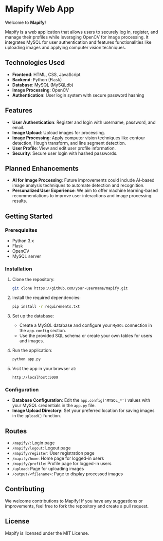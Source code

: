 
# Mapify Web App

Welcome to **Mapify**!

Mapify is a web application that allows users to securely log in, register, and manage their profiles while leveraging OpenCV for image processing. It integrates MySQL for user authentication and features functionalities like uploading images and applying computer vision techniques.

## Technologies Used

- **Frontend**: HTML, CSS, JavaScript
- **Backend**: Python (Flask)
- **Database**: MySQL (MySQLdb)
- **Image Processing**: OpenCV
- **Authentication**: User login system with secure password hashing

## Features

- **User Authentication**: Register and login with username, password, and email.
- **Image Upload**: Upload images for processing.
- **Image Processing**: Apply computer vision techniques like contour detection, Hough transform, and line segment detection.
- **User Profile**: View and edit user profile information.
- **Security**: Secure user login with hashed passwords.

## Planned Enhancements

- **AI for Image Processing**: Future improvements could include AI-based image analysis techniques to automate detection and recognition.
- **Personalized User Experience**: We aim to offer machine learning-based recommendations to improve user interactions and image processing results.

## Getting Started

### Prerequisites

- Python 3.x
- Flask
- OpenCV
- MySQL server

### Installation

1. Clone the repository:
    ```bash
    git clone https://github.com/your-username/mapify.git
    ```

2. Install the required dependencies:
    ```bash
    pip install -r requirements.txt
    ```

3. Set up the database:
    - Create a MySQL database and configure your `MySQL` connection in the `app.config` section.
    - Use the provided SQL schema or create your own tables for users and images.

4. Run the application:
    ```bash
    python app.py
    ```

5. Visit the app in your browser at:
    ```
    http://localhost:5000
    ```

### Configuration

- **Database Configuration**: Edit the `app.config['MYSQL_*']` values with your MySQL credentials in the `app.py` file.
- **Image Upload Directory**: Set your preferred location for saving images in the `upload()` function.

## Routes

- `/mapify/`: Login page
- `/mapify/logout`: Logout page
- `/mapify/register`: User registration page
- `/mapify/home`: Home page for logged-in users
- `/mapify/profile`: Profile page for logged-in users
- `/upload`: Page for uploading images
- `/output/<filename>`: Page to display processed images

## Contributing

We welcome contributions to Mapify! If you have any suggestions or improvements, feel free to fork the repository and create a pull request.

## License

Mapify is licensed under the MIT License.
